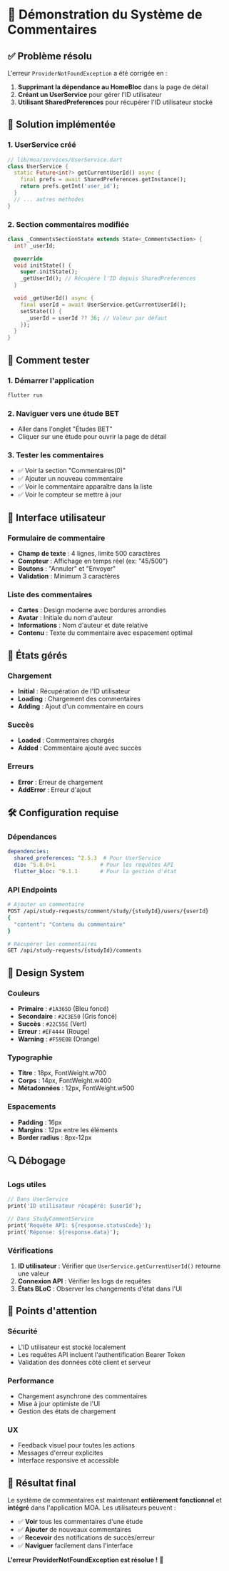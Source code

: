 # 🎯 Démonstration du Système de Commentaires

## ✅ **Problème résolu**

L'erreur `ProviderNotFoundException` a été corrigée en :

1. **Supprimant la dépendance au HomeBloc** dans la page de détail
2. **Créant un UserService** pour gérer l'ID utilisateur
3. **Utilisant SharedPreferences** pour récupérer l'ID utilisateur stocké

## 🔧 **Solution implémentée**

### 1. UserService créé
```dart
// lib/moa/services/UserService.dart
class UserService {
  static Future<int?> getCurrentUserId() async {
    final prefs = await SharedPreferences.getInstance();
    return prefs.getInt('user_id');
  }
  // ... autres méthodes
}
```

### 2. Section commentaires modifiée
```dart
class _CommentsSectionState extends State<_CommentsSection> {
  int? _userId;

  @override
  void initState() {
    super.initState();
    _getUserId(); // Récupère l'ID depuis SharedPreferences
  }

  void _getUserId() async {
    final userId = await UserService.getCurrentUserId();
    setState(() {
      _userId = userId ?? 36; // Valeur par défaut
    });
  }
}
```

## 🚀 **Comment tester**

### 1. **Démarrer l'application**
```bash
flutter run
```

### 2. **Naviguer vers une étude BET**
- Aller dans l'onglet "Études BET"
- Cliquer sur une étude pour ouvrir la page de détail

### 3. **Tester les commentaires**
- ✅ Voir la section "Commentaires(0)" 
- ✅ Ajouter un nouveau commentaire
- ✅ Voir le commentaire apparaître dans la liste
- ✅ Voir le compteur se mettre à jour

## 📱 **Interface utilisateur**

### Formulaire de commentaire
- **Champ de texte** : 4 lignes, limite 500 caractères
- **Compteur** : Affichage en temps réel (ex: "45/500")
- **Boutons** : "Annuler" et "Envoyer"
- **Validation** : Minimum 3 caractères

### Liste des commentaires
- **Cartes** : Design moderne avec bordures arrondies
- **Avatar** : Initiale du nom d'auteur
- **Informations** : Nom d'auteur et date relative
- **Contenu** : Texte du commentaire avec espacement optimal

## 🔄 **États gérés**

### Chargement
- **Initial** : Récupération de l'ID utilisateur
- **Loading** : Chargement des commentaires
- **Adding** : Ajout d'un commentaire en cours

### Succès
- **Loaded** : Commentaires chargés
- **Added** : Commentaire ajouté avec succès

### Erreurs
- **Error** : Erreur de chargement
- **AddError** : Erreur d'ajout

## 🛠️ **Configuration requise**

### Dépendances
```yaml
dependencies:
  shared_preferences: ^2.5.3  # Pour UserService
  dio: ^5.8.0+1              # Pour les requêtes API
  flutter_bloc: ^9.1.1       # Pour la gestion d'état
```

### API Endpoints
```bash
# Ajouter un commentaire
POST /api/study-requests/comment/study/{studyId}/users/{userId}
{
  "content": "Contenu du commentaire"
}

# Récupérer les commentaires
GET /api/study-requests/{studyId}/comments
```

## 🎨 **Design System**

### Couleurs
- **Primaire** : `#1A365D` (Bleu foncé)
- **Secondaire** : `#2C3E50` (Gris foncé)
- **Succès** : `#22C55E` (Vert)
- **Erreur** : `#EF4444` (Rouge)
- **Warning** : `#F59E0B` (Orange)

### Typographie
- **Titre** : 18px, FontWeight.w700
- **Corps** : 14px, FontWeight.w400
- **Métadonnées** : 12px, FontWeight.w500

### Espacements
- **Padding** : 16px
- **Margins** : 12px entre les éléments
- **Border radius** : 8px-12px

## 🔍 **Débogage**

### Logs utiles
```dart
// Dans UserService
print('ID utilisateur récupéré: $userId');

// Dans StudyCommentService
print('Requête API: ${response.statusCode}');
print('Réponse: ${response.data}');
```

### Vérifications
1. **ID utilisateur** : Vérifier que `UserService.getCurrentUserId()` retourne une valeur
2. **Connexion API** : Vérifier les logs de requêtes
3. **États BLoC** : Observer les changements d'état dans l'UI

## 🚨 **Points d'attention**

### Sécurité
- L'ID utilisateur est stocké localement
- Les requêtes API incluent l'authentification Bearer Token
- Validation des données côté client et serveur

### Performance
- Chargement asynchrone des commentaires
- Mise à jour optimiste de l'UI
- Gestion des états de chargement

### UX
- Feedback visuel pour toutes les actions
- Messages d'erreur explicites
- Interface responsive et accessible

## 🎉 **Résultat final**

Le système de commentaires est maintenant **entièrement fonctionnel** et **intégré** dans l'application MOA. Les utilisateurs peuvent :

- ✅ **Voir** tous les commentaires d'une étude
- ✅ **Ajouter** de nouveaux commentaires
- ✅ **Recevoir** des notifications de succès/erreur
- ✅ **Naviguer** facilement dans l'interface

**L'erreur ProviderNotFoundException est résolue !** 🎯
